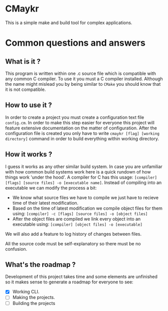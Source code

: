 # CMaykr

This is a simple make and build tool for complex applications.

# Common questions and answers

## What is it ?

This program is written within one .c source file which is compatible with any common C compiler. To use it you must a C compiler installed. Although the name might mislead you by being similar to `CMake` you should know that it is not compatible.

## How to use it ?

In order to create a project you must create a configuration text file `config.cm`. In order to make this step easier for everyone this project will feature extensive documentation on the matter of configuration.
After the configuration file is created you only have to write `cmaykr [flag] [working directory]` command in order to build everything within working directory.

## How it works ?

I guess it works as any other similar build system. In case you are unfamiliar with how common build systems work here is a quick rundown of how things work 'under the hood'. A compiler for C has this usage: `[compiler] [flags] [source files] -o [executable name]`. Instead of compiling into an executable we can modify the process a bit:
- We know what source files we have to compile we just have to recieve time of their latest modification.
- Based on the time of latest modification we compile object files for them using: `[compiler] -c [flags] [source files] -o [object files]`
- After the object files are compiled we link every object into an executable using: `[compiler] [object files] -o [executable]`

We will also add a feature to log history of changes between files.

All the source code must be self-explanatory so there must be no confusion.

## What's the roadmap ?

Development of this project takes time and some elements are unfinished so it makes sense to generate a roadmap for everyone to see:
- [x] Working CLI.
- [ ] Making the projects.
- [ ] Building the projects
